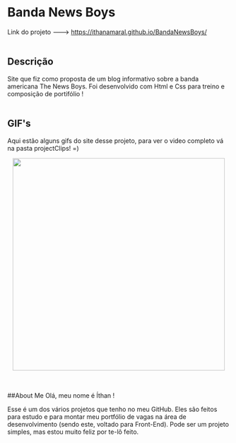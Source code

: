 # Banda News Boys
Link do projeto --->  https://ithanamaral.github.io/BandaNewsBoys/
</br>
</br>
## Descrição
Site que fiz como proposta de um blog informativo sobre a banda americana The News Boys. Foi desenvolvido com Html e Css para treino e composição de portifólio !
</br>
</br>
## GIF's
Aqui estão alguns gifs do site desse projeto, para ver o video completo vá na pasta projectClips! =)
</br>
<p align = center>
<img width="480" heigth="400" src ="Vídeo/giff_first.gif">
</p>
</br>
</br>
##About Me
Olá, meu nome é Íthan !

Esse é um dos vários projetos que tenho no meu GitHub. Eles são feitos para estudo e para montar meu portfólio de vagas na área de desenvolvimento (sendo este, voltado para Front-End). Pode ser um projeto simples, mas estou muito feliz por te-lô feito.
